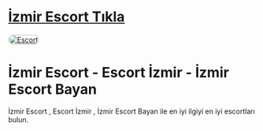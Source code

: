 # <a href="https://bit.ly/3Q6hRVl">İzmir Escort Tıkla</a>

<a href="https://bit.ly/3Q6hRVl" title="Escort">
    <img src="https://resmim.net/cdn/2025/01/29/DpjCSq.md.png" alt="Escort" style="max-width: 100%; border: 2px solid #ddd; border-radius: 10px;">
</a>

# İzmir Escort - Escort İzmir - İzmir Escort Bayan
İzmir Escort , Escort İzmir , İzmir Escort Bayan ile en iyi ilgiyi en iyi escortları bulun.
